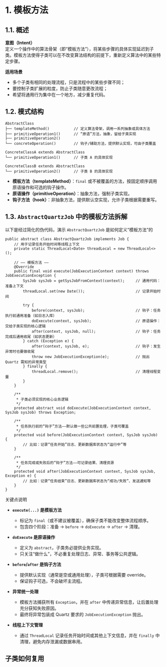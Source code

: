 # 1. 模板方法
## 1.1. 概述

**意图（Intent）**  
定义一个操作中的算法骨架（即“模板方法”），将某些步骤的具体实现延迟到子类。模板方法使得子类可以在不改变算法结构的前提下，重新定义算法中的某些特定步骤。

**适用场景**

- 多个子类有相同的处理流程，只是流程中的某些步骤不同；
- 要控制子类扩展的粒度，防止子类随意更改流程；
- 希望将通用行为集中在一个地方，减少重复代码。

## 1.2. 模式结构

```
AbstractClass
├── templateMethod()           // 定义算法骨架，调用一系列抽象或具体方法
├── primitiveOperation1()      // “原语”方法，抽象，留给子类实现
├── primitiveOperation2()
└── concreteOperation()        // 钩子/辅助方法，提供默认实现，可由子类覆盖

ConcreteClassA extends AbstractClass
└── primitiveOperation1()      // 子类 A 的具体实现

ConcreteClassB extends AbstractClass
└── primitiveOperation2()      // 子类 B 的具体实现
```

- **模板方法（templateMethod）**：`final` 或不被覆盖的方法，按固定顺序调用原语操作和可选的钩子操作。
- **原语操作（primitiveOperation）**：抽象方法，强制子类实现。
- **钩子方法（hook）**：非抽象方法，提供默认空实现，允许子类根据需要重写。

## 1.3. `AbstractQuartzJob` 中的模板方法拆解

以下是经过简化的伪代码，演示 `AbstractQuartzJob` 是如何定义“模板方法”的
```
public abstract class AbstractQuartzJob implements Job {
    // 用于记录任务开始时间等线程上下文
    private static ThreadLocal<Date> threadLocal = new ThreadLocal<>();

    // —— 模板方法 ——  
    @Override
    public final void execute(JobExecutionContext context) throws JobExecutionException {
        SysJob sysJob = getSysJobFromContext(context);     // 通用代码：准备上下文
        threadLocal.set(new Date());                       // 记录开始时间

        try {
            before(context, sysJob);                       // 钩子：任务执行前通用准备（如日志入库）
            doExecute(context, sysJob);                    // 原语操作：交给子类实现的核心逻辑
            after(context, sysJob, null);                  // 钩子：任务完成后通用收尾（如状态更新）
        } catch (Exception e) {
            after(context, sysJob, e);                     // 钩子：发生异常时也要做收尾
            throw new JobExecutionException(e);            // 抛出 Quartz 需知的异常类型
        } finally {
            threadLocal.remove();                          // 清理线程变量
        }
    }

    /**  
     * 子类必须实现的核心业务逻辑  
     */
    protected abstract void doExecute(JobExecutionContext context, SysJob sysJob) throws Exception;

    /**  
     * 任务执行前的“钩子”方法——默认做一些公共前置处理，子类可覆盖  
     */
    protected void before(JobExecutionContext context, SysJob sysJob) {
        // 比如：记录“任务开始”日志、更新数据库状态为“运行中”等
    }

    /**  
     * 任务完成或失败后的“钩子”方法——可记录结果、清理资源  
     */
    protected void after(JobExecutionContext context, SysJob sysJob, Exception e) {
        // 比如：记录“任务结束”日志、更新数据库状态为“成功/失败”、发送通知等
    }
}
```

关键点说明
- **`execute(...)` 是模板方法**
    - 标记为 `final`（或不建议被覆盖），确保子类不能改变整体流程顺序。
    - 包含四个阶段：准备 → `before` → `doExecute` → `after` → 清理。

- **`doExecute` 是原语操作**
    - 定义为 `abstract`，子类务必提供业务实现。
    - 只关注“做什么”，不必重复处理日志、异常、事务等公共逻辑。

- **`before`/`after` 是钩子方法**
    - 提供默认实现（通常是空或通用处理），子类可根据需要 override。
    - 保证钩子可选，不会破坏主流程。

- **异常统一处理**
    - 模板方法捕获所有 `Exception`，并在 `after` 中传递异常信息，让后置处理充分获知失败原因。
    - 最终将异常包装成 Quartz 要求的 `JobExecutionException` 抛出。

- **线程上下文管理**
    - 通过 `ThreadLocal` 记录任务开始时间或其他上下文信息，并在 `finally` 中清理，避免内存泄漏或数据串用。

## 子类如何复用
